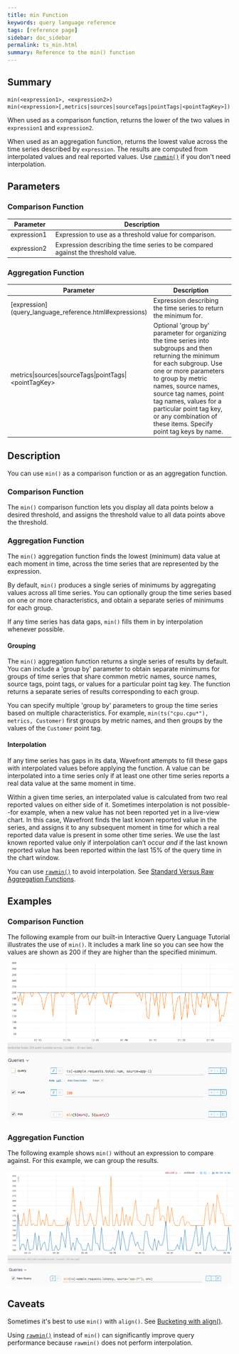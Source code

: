 ```yaml
---
title: min Function
keywords: query language reference
tags: [reference page]
sidebar: doc_sidebar
permalink: ts_min.html
summary: Reference to the min() function
---
```

## Summary
```
min(<expression1>, <expression2>)
min(<expression>[,metrics|sources|sourceTags|pointTags|<pointTagKey>])
```

When used as a comparison function, returns the lower of the two values in `expression1` and `expression2`.  

When used as an aggregation function, returns the lowest value across the time series described by `expression`. The results are computed from interpolated values and real reported values. 
Use  [`rawmin()`](ts_rawmin.html) if you don't need interpolation.

## Parameters

### Comparison Function
<table>
<tbody>
<thead>
<tr><th width="20%">Parameter</th><th width="80%">Description</th></tr>
</thead>
<tr>
<td>expression1</td>
<td>Expression to use as a threshold value for comparison. </td></tr>
<tr>
<td>expression2</td>
<td>Expression describing the time series to be compared against the threshold value.   </td>
</tr>
</tbody>
</table>

### Aggregation Function
<table>
<tbody>
<thead>
<tr><th width="30%">Parameter</th><th width="70%">Description</th></tr>
</thead>
<tr>
<td markdown="span"> [expression](query_language_reference.html#expressions)</td>
<td>Expression describing the time series to return the minimum for. </td></tr>
<tr>
<td>metrics&vert;sources&vert;sourceTags&vert;pointTags&vert;&lt;pointTagKey&gt;</td>
<td>Optional 'group by' parameter for organizing the time series into subgroups and then returning the minimum for each subgroup.
Use one or more parameters to group by metric names, source names, source tag names, point tag names, values for a particular point tag key, or any combination of these items. Specify point tag keys by name.</td>
</tr>
</tbody>
</table>

## Description

You can use `min()` as a comparison function or as an aggregation function.

### Comparison Function

The `min()` comparison function lets you display all data points below a desired threshold, and assigns the threshold value to all data points above the threshold.

### Aggregation Function

The `min()` aggregation function finds the lowest (minimum) data value at each moment in time, across the time series that are represented by the expression.  

By default, `min()` produces a single series of minimums by aggregating values across all time series. You can optionally group the time series based on one or more characteristics, and obtain a separate series of minimums for each group.

If any time series has data gaps, `min()` fills them in by interpolation whenever possible. 

#### Grouping

The `min()` aggregation function returns a single series of results by default. You can include a 'group by' parameter to obtain separate minimums for groups of time series that share common metric names, source names, source tags, point tags, or values for a particular point tag key. 
The function returns a separate series of results corresponding to each group.

You can specify multiple 'group by' parameters to group the time series based on multiple characteristics. For example, `min(ts("cpu.cpu*"), metrics, Customer)` first groups by metric names, and then groups by the values of the `Customer` point tag.

#### Interpolation

If any time series has gaps in its data, Wavefront attempts to fill these gaps with interpolated values before applying the function. 
A value can be interpolated into a time series only if at least one other time series reports a real data value at the same moment in time.

Within a given time series, an interpolated value is calculated from two real reported values on either side of it. 
Sometimes interpolation is not possible--for example, when a new value has not been reported yet in a live-view chart. 
In this case, Wavefront finds the last known reported value in the series, and assigns it to any subsequent moment in time for which a real reported data value is present in some other time series. We use the last known reported value only if interpolation can’t occur _and_ if the last known reported value has been reported within the last 15% of the query time in the chart window.

You can use [`rawmin()`](ts_rawmin.html) to avoid interpolation.  See [Standard Versus Raw Aggregation Functions](query_language_aggregate_functions.html).

## Examples

### Comparison Function

The following example from our built-in Interactive Query Language Tutorial illustrates the use of `min()`. It includes a mark line so you can see how the values are shown as 200 if they are higher than the specified minimum.

![ts min](images/ts_min.png)

### Aggregation Function

The following example shows `min()` without an expression to compare against. For this example, we can group the results.

![ts min aggr](images/ts_min_aggr.png)


## Caveats

Sometimes it's best to use `min()` with `align()`. See [Bucketing with align()](query_language_align_function.html).

Using [`rawmin()`](ts_rawmin.html) instead of `min()` can significantly improve query performance because `rawmin()` does not perform interpolation.
